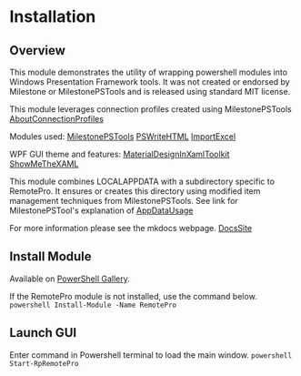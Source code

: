 # Installation

## Overview

This module demonstrates the utility of wrapping powershell modules
into Windows Presentation Framework tools.
It was not created or endorsed by Milestone or MilestonePSTools and is
released using standard MIT license.

This module leverages connection profiles created using MilestonePSTools
[AboutConnectionProfiles](https://www.milestonepstools.com/blog/2023/09/29/introducing-connection-profiles-and-custom-attributes/)

Modules used:
[MilestonePSTools](https://www.milestonepstools.com/)
[PSWriteHTML](https://github.com/EvotecIT/PSWriteHTML)
[ImportExcel](https://github.com/dfinke/ImportExcel)

WPF GUI theme and features:
[MaterialDesignInXamlToolkit](https://github.com/MaterialDesignInXAML/MaterialDesignInXamlToolkit)
[ShowMeTheXAML](https://github.com/Keboo/ShowMeTheXAML)

This module combines LOCALAPPDATA with a subdirectory
specific to RemotePro. It ensures or creates this directory using modified
item management techniques from MilestonePSTools.
See link for MilestonePSTool's explanation of
[AppDataUsage](https://www.milestonepstools.com/commands/en-US/Connect-Vms/#description)

For more information please see the mkdocs webpage.
[DocsSite](https://www.remotepro.dev)

## Install Module

Available on [PowerShell Gallery](https://www.powershellgallery.com/packages/RemotePro).

If the RemotePro module is not installed, use the command below.
    ```powershell
    Install-Module -Name RemotePro
    ```

## Launch GUI

Enter command in Powershell terminal to load the main window.
    ```powershell
    Start-RpRemotePro
    ```
